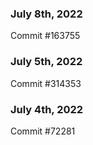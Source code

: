 ### July 8th, 2022

Commit #163755

### July 5th, 2022

Commit #314353


### July 4th, 2022

Commit #72281
